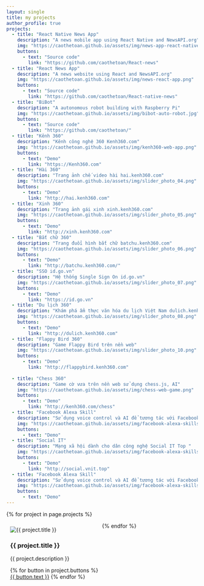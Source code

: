 ```yaml
---
layout: single
title: my projects
author_profile: true
projects:
  - title: "React Native News App"
    description: "A news mobile app using React Native and NewsAPI.org"
    img: "https://caothetoan.github.io/assets/img/news-app-react-native.png"
    buttons:
      - text: "Source code"
        link: "https://github.com/caothetoan/React-news"
  - title: "React News App"
    description: "A news website using React and NewsAPI.org"
    img: "https://caothetoan.github.io/assets/img/news-react-app.png"
    buttons:
      - text: "Source code"
        link: "https://github.com/caothetoan/React-native-news"
  - title: "BiBot"
    description: "A autonomous robot building with Raspberry Pi"
    img: "https://caothetoan.github.io/assets/img/bibot-auto-robot.jpg"
    buttons:
      - text: "Source code"
        link: "https://github.com/caothetoan/"
  - title: "Kênh 360"
    description: "Kênh công nghệ 360 Kenh360.com"
    img: "https://caothetoan.github.io/assets/img/kenh360-web-app.png"
    buttons:
      - text: "Demo"
        link: "https://Kenh360.com"
  - title: "Hài 360"
    description: "Trang ảnh chế video hài hai.kenh360.com"
    img: "https://caothetoan.github.io/assets/img/slider_photo_04.png"
    buttons:
      - text: "Demo"
        link: "http://hai.kenh360.com"
  - title: "Xinh 360"
    description: "Trang ảnh gái xinh xinh.kenh360.com"
    img: "https://caothetoan.github.io/assets/img/slider_photo_05.png"
    buttons:
      - text: "Demo"
        link: "http://xinh.kenh360.com"
  - title: "Bắt chữ 360"
    description: "Trang đuổi hình bắt chữ batchu.kenh360.com"
    img: "https://caothetoan.github.io/assets/img/slider_photo_06.png"
    buttons:
      - text: "Demo"
        link: "http://batchu.kenh360.com/"
  - title: "SSO id.go.vn"
    description: "Hệ thống Single Sign On id.go.vn"
    img: "https://caothetoan.github.io/assets/img/slider_photo_07.png"
    buttons:
      - text: "Demo"
        link: "https://id.go.vn"		
  - title: "Du lịch 360"
    description: "Khám phá ẩm thực văn hóa du lịch Việt Nam dulich.kenh360.com"
    img: "https://caothetoan.github.io/assets/img/slider_photo_08.png"
    buttons:
      - text: "Demo"
        link: "http://dulich.kenh360.com"	
  - title: "Flappy Bird 360"
    description: "Game Flappy Bird trên nền web"
    img: "https://caothetoan.github.io/assets/img/slider_photo_10.png"
    buttons:
      - text: "Demo"
        link: "http://flappybird.kenh360.com"		
		
  - title: "Chess 360"
    description: "Game cờ vưa trên nền web sử dụng chess.js, AI"
    img: "https://caothetoan.github.io/assets/img/chess-web-game.png"
    buttons:
      - text: "Demo"
        link: "http://kenh360.com/chess"
  - title: "Facebook Alexa Skill"
    description: "Sử dụng voice control và AI để tương tác với Facebook qua Alexa device"
    img: "https://caothetoan.github.io/assets/img/facebook-alexa-skills.jpg"
    buttons:
      - text: "Demo"
  - title: "Social IT"
    description: "Mạng xã hội dành cho dân công nghệ Social IT Top "
    img: "https://caothetoan.github.io/assets/img/facebook-alexa-skills.jpg"
    buttons:
      - text: "Demo"
	    link: "http://social.vnit.top"
  - title: "Facebook Alexa Skill"
    description: "Sử dụng voice control và AI để tương tác với Facebook qua Alexa device"
    img: "https://caothetoan.github.io/assets/img/facebook-alexa-skills.jpg"
    buttons:
      - text: "Demo"
---
```

<style media="screen">
  .project {
    width: 50%;
    max-width: 500px;
    float: left;
    padding: 10px;
    box-sizing: border-box;
}
</style>

{% for project in page.projects %}
<div class="project">
  <div class="thumbnail">
    <img src="{{ project.img }}" alt="{{ project.title }}">
  </div>
  <div class="caption">
    <h3>{{ project.title }}</h3>
    <p>{{ project.description }}</p>
      <p>
        {% for button in project.buttons %}
        <a href="{{ button.link }}" class="btn btn-primary" role="button">{{ button.text }}</a>
        {% endfor %}
      </p>
  </div>
</div>
{% endfor %}
